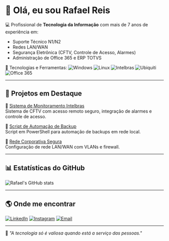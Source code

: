 # 👋 Olá, eu sou Rafael Reis

💻 Profissional de **Tecnologia da Informação** com mais de 7 anos de experiência em:
- Suporte Técnico N1/N2
- Redes LAN/WAN
- Segurança Eletrônica (CFTV, Controle de Acesso, Alarmes)
- Administração de Office 365 e ERP TOTVS

🔧 Tecnologias e Ferramentas:
![Windows](https://img.shields.io/badge/Windows-0078D6?style=for-the-badge&logo=windows&logoColor=white)
![Linux](https://img.shields.io/badge/Linux-FCC624?style=for-the-badge&logo=linux&logoColor=black)
![Intelbras](https://img.shields.io/badge/Intelbras-009739?style=for-the-badge&logoColor=white)
![Ubiquiti](https://img.shields.io/badge/Ubiquiti-0559C9?style=for-the-badge&logo=ubiquiti&logoColor=white)
![Office 365](https://img.shields.io/badge/Office_365-D83B01?style=for-the-badge&logo=microsoft-office&logoColor=white)

---

## 🚀 Projetos em Destaque

🔹 [Sistema de Monitoramento Intelbras](https://github.com/SeuUsuario/monitoramento-intelbras)  
Sistema de CFTV com acesso remoto seguro, integração de alarmes e controle de acesso.  

🔹 [Script de Automação de Backup](https://github.com/SeuUsuario/automacao-backup)  
Script em PowerShell para automação de backups em rede local.

🔹 [Rede Corporativa Segura](https://github.com/SeuUsuario/rede-segura)  
Configuração de rede LAN/WAN com VLANs e firewall.

---

## 📊 Estatísticas do GitHub
![Rafael's GitHub stats](https://github-readme-stats.vercel.app/api?username=SeuUsuario&show_icons=true&theme=dark)

---

## 🌎 Onde me encontrar
[![LinkedIn](https://img.shields.io/badge/LinkedIn-0077B5?style=for-the-badge&logo=linkedin&logoColor=white)](https://linkedin.com/in/SeuPerfil)
[![Instagram](https://img.shields.io/badge/Instagram-E4405F?style=for-the-badge&logo=instagram&logoColor=white)](https://instagram.com/SeuUsuario)
[![Email](https://img.shields.io/badge/Email-D14836?style=for-the-badge&logo=gmail&logoColor=white)](mailto:seuemail@gmail.com)

---

📌 *"A tecnologia só é valiosa quando está a serviço das pessoas."*
